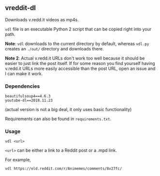 ## vreddit-dl

Downloads v.redd.it videos as mp4s.

`vdl` file is an executable Python 2 script that can be copied right into your path.

**Note**: `vdl` downloads to the current directory by default, whereas `vdl.py` creates an `./out/` directory and downloads there.

**Note 2**: Actual v.redd.it URLs don't work too well because it should be easier to just link the post itself. If for some reason you find yourself having v.redd.it URLs more easily accessible than the post URL, open an issue and I can make it work.

### Dependencies

```
beautifulsoup4==4.6.3
youtube-dl==2018.11.23
```

(actual version is not a big deal, it only uses basic functionality)

Requirements can also be found in `requirements.txt`.

### Usage

`vdl <url>`

`<url>` can be either a link to a Reddit post or a .mpd link.

For example,

`vdl https://old.reddit.com/r/Animemes/comments/8v27fc/`
